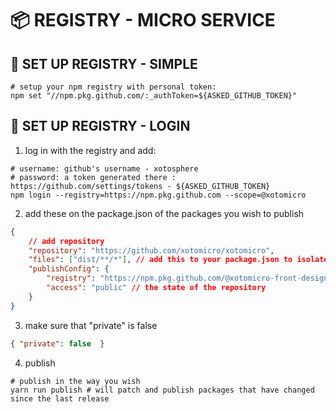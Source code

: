 # 📦 REGISTRY - MICRO SERVICE

## 🚀 SET UP REGISTRY - SIMPLE

```shell
# setup your npm registry with personal token:
npm set "//npm.pkg.github.com/:_authToken=${ASKED_GITHUB_TOKEN}"
```

## 🚀 SET UP REGISTRY - LOGIN

1. log in with the registry and add:

```shell
# username: github's username - xotosphere
# password: a token generated there : https://github.com/settings/tokens - ${ASKED_GITHUB_TOKEN}
npm login --registry=https://npm.pkg.github.com --scope=@xotomicro
```

2. add these on the package.json of the packages you wish to publish

```json
{
    // add repository
    "repository": "https://github.com/xotomicro/xotomicro",
    "files": ["dist/**/*"], // add this to your package.json to isolate what files will be published
    "publishConfig": {
        "registry": "https://npm.pkg.github.com/@xotomicro-front-design-registry", // registrys destination
        "access": "public" // the state of the repository
    }
}
```

3. make sure that "private" is false

```json
{ "private": false  }
```

4. publish

```shell
# publish in the way you wish
yarn run publish # will patch and publish packages that have changed since the last release
```